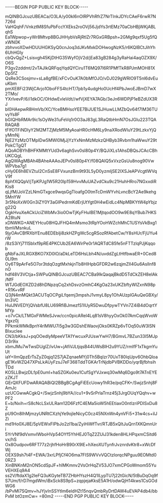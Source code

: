 -----BEGIN PGP PUBLIC KEY BLOCK-----

mQINBGJcuzUBEACa/O3LA/y00kl6nOlRPVhRfrZ7NrTlnkJDYcCAeF6rwR7N726d
VaHQqhF/VnkztM8SfuPbFccYXEks2roOVj56JjdYs3rtEMz70aCbHBjWKjABLqhS
Ea1Wpwop+yWr8Mtvp8BGJHHybVsRjRtlZr7RGxGRBpsh+2GMg9qxf5Ug5fQxWN0K
zbhvvoXDwHDUUHGKSyQ0cnJoq3dJKvMxkDOHwogNzK5/r6KQlBCtJihYh6UhHGIy
cbQvQgZ+Lsisvgh45KjDtHG35WyfOjV2d/jEa83gB284g3yRaHai4aqOZX9X/O6S
P3gv2zddmt/2vTAJlkQRFqqYqdQYCiru1T6MQ97I6R1PMfTkR8PJmMOH81XDp5fZ
QsRe3CSosjmv+sLa8gfBE/xFCvOuK7A0bMfOJO/vDJ029gWRlO9T5nl6dvEuuKbm
pmXE8Fi23WjCArjo1OboFFS4tcHT/7pb1y4udgHo0UcHf4PbJwoEJBmD7wX2TMo/
YXrIvevP/6/i1dkOC/OHdwEvleVdt//wfVjXEYA7AGb/3eJn6WDPjP1eBZdUX3RJ
bI0HAepwR8HmVb/XC/YceBMHsoYEE7BiJUE1SJHuwLLMZbQv64f7IM36TUvyYs8F
bGIQHbRMAr9ic1sOyWe31uFeVq1r0O3aJ83gL3RaQtbHmN7OsJGIu223TQARAQAB
tFlfOTFiNDIyY2M2MTZjMzM5MyAoaHR0cHM6Ly9naXRodWIuY29tLzkxYjQyMmNj
NjE2YzMzOTMpIDw5MWI0MjJjYzYxNmMzMzkzQHByb3Rvbm1haWwuY29tPokCTgQT
AQoAOBYhBHFKMMtYUd3v6aghSvv0sI80p4Y/BQJiXLs1AhsDBQsJCAcCBhUKCQgL
AgQWAgMBAh4BAheAAAoJEPv0sI80p4Y/f08QAIQ5xVxzGsUu8nog90VwWPVba7g1
cHy0E6h8EVZtuI2CnSsE8FVxunzBm9t93L5yD0yzmIjSE2IXSJeAPVcgtIWVqV9f
8phfXQQpV/jTpKPJg1W5R20lp159HvvMuUAZvdCku9c21HuhHRro7NGxxdiRKis8
qLjfM/JoVZzLNmGTxgce9wqsGgTIoafgO0tmTcDmWYvhLvncBcY2Ae9kehg5MnYW
3r5NoXxW0Gn3iZY0Y3aGIPedrmKdErjUtYgt0H4wEidLc4NpMBKYtW4pYbjzg22Q
OgkHvuXeACkUciZWbMv3io0OwTjKyFHuIBE1MjtqodOO9w9E8qYBub7HKSA28tuN
xDNWKG+ANEYHcu08HQJFHQ4mMsmo3tRpYOoHWZchMhC1USYsVkBxg1tbmVMsnkuL
9jyOAvCBfRXbYEnu8EDEblji8zkHZPgWc5cgRSozRfAbetCw/Y8sHUr/FjUYu4rW
/8zS3iYj711SbIxf9pRE4PKCUb2EA6WirPe0r1AQRTdC85fe5nFTTzlqPJjKqqob
gNbFaJXLRGXBKO7XD0lO/aDkLeTD6HsLbh4N/uvddZgLtHtfbwaER+0Ced80Ll9m
Oy6T9pArFe5O7or3tdqOzgtMxhkjnTb8HIHpbGFDR2w6zqjmZII4Gu6Asllnf8nO
hdf48V3VCtja+SWPuQINBGJcuzUBEAC7CBa9IkQaqajBkdD5TdCkZEH8elAk/NfF
WTJGdEOXZD2d8hDNpzqCq2xhDsvzOmhC4KgOa23xUKZbftyWIZxnN98p+R1K+vRF
Q3jN4mMQkt3ACUTqOCPgiLfqemj3mpshJ1vmyL8py1OhAUzplGAuQeGBXy/Im3VC
HulJNVEDYjQVsbfU8LU69RfiBJmezfS1IUyR5DwuDfpywTYVn7Z4iB4dOqrtYMYp
+o7vCk/LTMGxFWMeSJvw/ccn0picARel4Lq81sV8hyyOxOk07AmCqqWvoWYgxz0j
PPkmkWMkBpnY4rlMWU7i5g3w3GDshEWaovjOks0KRZp6vTOq50uW3ISNBIxuclee
CN3/bKksJ+pqOOedlyMpeeVTA1YwcuxPJUswYwH7/BGmvL7BZun33I5MJpD3r9ix
xbmJMu7wTwsDUglZ/ivUw+jAfiVJLtjqsB44UWsBlH2u9YUZ/rmIfF1xTkgmYuUt
iaY+IImQpzErTsZyZ0qjq12S7jAZqnaeMYj0Th5BqIzr70UxT80lqUpv6OhbQloa
gE1KvWZQ47XPsLkAUyFzsJ7eF368TddTGKArTrNjdbPVBKDDo/yqrBjfbhsihTDd
KO5LLBwjzDLfpE0uml+haSZGKu0eu1CufSgYVJxwq30wMq6Dgo9t7ATnEYEzZKJT
GErQXFUFDwARAQABiQI2BBgBCgAgFiEEcUowy1hR3e/pqCFK+/SwjzSnhj8FAmJc
uzUCGwwACgkQ+/SwjzSnhj9bYA//cu1+9vSrPrlaTrnz45j3JrgOUqYQqhv+wPF2
E+b/Nxih+rS8cNcLSxULRam12D6FzfC4EMa5ioW5hEEtiaxO0ntIzriPDISxDu8Z
pU9On8IhMjmzyUNRtCXzhjYe9ojleNicyC0cz45NXnWn4ynVFi5+31w4cs+ilJZi
md1Ho0XJ8E/5pVEWxFIPbJo2zI1ba/ZyiHiWfTvr/RTJB5xQltJuQrn1XKQmnUri
5YrVNf9dVxmvIWboHVp54OYf5YhHEJ0TqZ2ZUiJ31kden8HLHPqxmCSitd6vx/hS
Ox8Oudpov6RFT77z2rjhfHoHrB90rX9IE+hXeoXUTynfrJvznrdvKtr8+xWcDfWj
OEXS9sh7t4F+EWA/3xrLPfjCf4O6ma7FIS9WVvVQCtzlorqcNPguu9EOMtd00RZ3
XinBNKnM2nON5cdSpJF+hlMKmnv2VsOrHqZV53JO7xmCPGoWmom55YuVEHXEq9A4
ss2V/ftdaX1g2IeFQ3uKGyteTB7ZHbHYszH4Q1ILypTU7j22tGicN/5tBuDqOq9f
S7Um/f/rD7mgdWm/iBxSck8S9pS+zqpjejaKksE5A1H/odwQjH14kws1CsGOdWG6
/bPvMI7SQmv+hJYjvInSSYtIm6eldHZt15nqvQmbRyDrtDAW4uEVAP4db4/bbPxM
btOzmCw=
=80m2
-----END PGP PUBLIC KEY BLOCK-----
